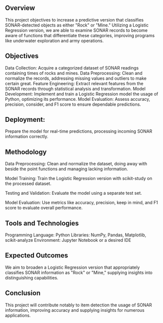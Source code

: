 ## Overview
This project objectives to increase a predictive version that classifies SONAR-detected objects as either "Rock" or "Mine." Utilizing a Logistic Regression version, we are able to examine SONAR records to become aware of functions that differentiate these categories, improving programs like underwater exploration and army operations.

## Objectives
Data Collection: Acquire a categorized dataset of SONAR readings containing times of rocks and mines.
Data Preprocessing: Clean and normalize the records, addressing missing values and outliers to make certain great.
Feature Engineering: Extract relevant features from the SONAR records through statistical analysis and transformation.
Model Development: Implement and train a Logistic Regression model the usage of Python, optimizing its performance.
Model Evaluation: Assess accuracy, precision, consider, and F1 score to ensure dependable predictions.

## Deployment: 
Prepare the model for real-time predictions, processing incoming SONAR information correctly.

## Methodology
Data Preprocessing: Clean and normalize the dataset, doing away with beside the point functions and managing lacking information.

Model Training: Train the Logistic Regression version with scikit-study on the processed dataset.

Testing and Validation: Evaluate the model using a separate test set.

Model Evaluation: Use metrics like accuracy, precision, keep in mind, and F1 score to evaluate overall performance.

## Tools and Technologies
Programming Language: Python
Libraries: NumPy, Pandas, Matplotlib, scikit-analyze
Environment: Jupyter Notebook or a desired IDE

## Expected Outcomes
We aim to broaden a Logistic Regression version that appropriately classifies SONAR information as "Rock" or "Mine," supplying insights into distinguishing capabilities.

## Conclusion
This project will contribute notably to item detection the usage of SONAR information, improving accuracy and supplying insights for numerous applications.
